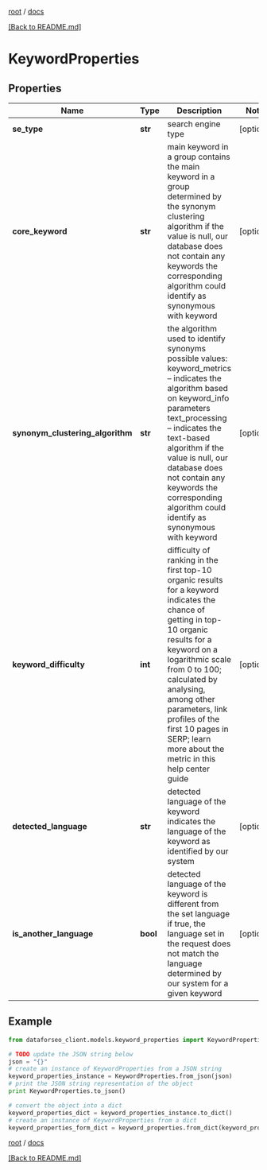 [root](./../ "root") / [docs](./ "docs")

[[Back to README.md]](./../README.md "[Back to README.md]")

# KeywordProperties

## Properties

Name | Type | Description | Notes
------------ | ------------- | ------------- | -------------
**se_type** | **str** | search engine type | [optional]
**core_keyword** | **str** | main keyword in a group contains the main keyword in a group determined by the synonym clustering algorithm if the value is null, our database does not contain any keywords the corresponding algorithm could identify as synonymous with keyword | [optional]
**synonym_clustering_algorithm** | **str** | the algorithm used to identify synonyms possible values: keyword_metrics – indicates the algorithm based on keyword_info parameters text_processing – indicates the text-based algorithm if the value is null, our database does not contain any keywords the corresponding algorithm could identify as synonymous with keyword | [optional]
**keyword_difficulty** | **int** | difficulty of ranking in the first top-10 organic results for a keyword indicates the chance of getting in top-10 organic results for a keyword on a logarithmic scale from 0 to 100; calculated by analysing, among other parameters, link profiles of the first 10 pages in SERP; learn more about the metric in this help center guide | [optional]
**detected_language** | **str** | detected language of the keyword indicates the language of the keyword as identified by our system | [optional]
**is_another_language** | **bool** | detected language of the keyword is different from the set language if true, the language set in the request does not match the language determined by our system for a given keyword | [optional]

## Example

```python
from dataforseo_client.models.keyword_properties import KeywordProperties

# TODO update the JSON string below
json = "{}"
# create an instance of KeywordProperties from a JSON string
keyword_properties_instance = KeywordProperties.from_json(json)
# print the JSON string representation of the object
print KeywordProperties.to_json()

# convert the object into a dict
keyword_properties_dict = keyword_properties_instance.to_dict()
# create an instance of KeywordProperties from a dict
keyword_properties_form_dict = keyword_properties.from_dict(keyword_properties_dict)
```

  

[root](./../ "root") / [docs](./ "docs")

[[Back to README.md]](./../README.md "[Back to README.md]")